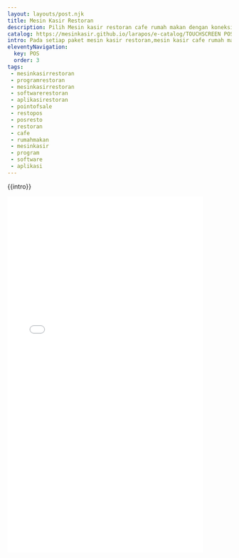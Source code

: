 ```yaml
---
layout: layouts/post.njk
title: Mesin Kasir Restoran
description: Pilih Mesin kasir restoran cafe rumah makan dengan koneksi aplikasi restoran dan software program restoran siap pakai !!
catalog: https://mesinkasir.github.io/larapos/e-catalog/TOUCHSCREEN POS.pdf
intro: Pada setiap paket mesin kasir restoran,mesin kasir cafe rumah makan kami ini sudah otomatis terintegrasi dengan printer kasir dan juga software restoran,program restoran, maupun aplikasi restoran online sesuai dengan kebutuhan, plus dukungan online remote dekstop jika kedepan terdapat problem , maka tinggal lakukan koneksi dengan team support kami dan biarkan kami bekerja untuk fix segala problem anda.
eleventyNavigation:
  key: POS
  order: 3
tags:
 - mesinkasirrestoran
 - programrestoran
 - mesinkasirrestoran
 - softwarerestoran
 - aplikasirestoran
 - pointofsale
 - restopos
 - posresto
 - restoran
 - cafe
 - rumahmakan
 - mesinkasir
 - program
 - software
 - aplikasi
---
```


{{intro}}

<embed src="{{catalog}}" title="{{title}}" width="440px" height="800px"/>
